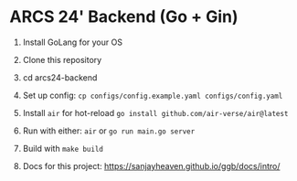 # ARCS 24'  Backend (Go + Gin)

1. Install GoLang for your OS
2. Clone this repository
3. cd arcs24-backend
4. Set up config: 
```cp configs/config.example.yaml configs/config.yaml```

5. Install ```air``` for hot-reload
```go install github.com/air-verse/air@latest```

6. Run with either: 
```air``` or ```go run main.go server```

7. Build with
```make build```

8. Docs for this project: 
    https://sanjayheaven.github.io/ggb/docs/intro/